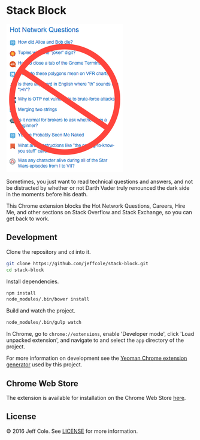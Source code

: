 # Stack Block

![That looks interesting...](assets/images/stack-block.png)

Sometimes, you just want to read technical questions and answers, and not be distracted by whether or not Darth Vader truly renounced the dark side in the moments before his death.

This Chrome extension blocks the Hot Network Questions, Careers, Hire Me, and other sections on Stack Overflow and Stack Exchange, so you can get back to work.

## Development

Clone the repository and `cd` into it.

```bash
git clone https://github.com/jeffcole/stack-block.git
cd stack-block
```

Install dependencies.

```bash
npm install
node_modules/.bin/bower install
```

Build and watch the project.
```bash
node_modules/.bin/gulp watch
```

In Chrome, go to `chrome://extensions`, enable 'Developer mode', click 'Load unpacked extension', and navigate to and select the `app` directory of the project.

For more information on development see the [Yeoman Chrome extension generator] used by this project.

## Chrome Web Store

The extension is available for installation on the Chrome Web Store [here][Web Store].

## License

© 2016 Jeff Cole. See [LICENSE](LICENSE) for more information.


[Web Store]: https://chrome.google.com/webstore/detail/stack-block/oaimjdjckmmblefojgncilidkkandhbl
[Yeoman Chrome extension generator]: https://github.com/yeoman/generator-chrome-extension
